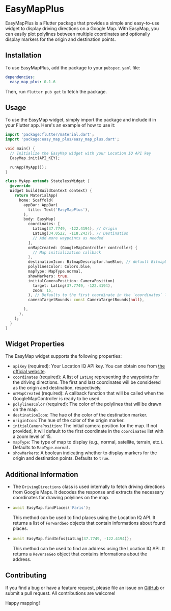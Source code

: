 # EasyMapPlus

EasyMapPlus is a Flutter package that provides a simple and easy-to-use widget to display driving directions on a Google Map. With EasyMap, you can easily plot polylines between multiple coordinates and optionally display markers for the origin and destination points.

## Installation

To use EasyMapPlus, add the package to your `pubspec.yaml` file:

```yaml
dependencies:
  easy_map_plus: 0.1.6
```

Then, run `flutter pub get` to fetch the package.

## Usage

To use the EasyMap widget, simply import the package and include it in your Flutter app. Here's an example of how to use it:

```dart
import 'package:flutter/material.dart';
import 'package:easy_map_plus/easy_map_plus.dart';

void main() {
  // Initialize the EasyMap widget with your Location IQ API key
  EasyMap.init(API_KEY);

  runApp(MyApp());
}

class MyApp extends StatelessWidget {
  @override
  Widget build(BuildContext context) {
    return MaterialApp(
      home: Scaffold(
        appBar: AppBar(
          title: Text('EasyMapPlus'),
        ),
        body: EasyMap(
          coordinates: [
            LatLng(37.7749, -122.4194), // Origin
            LatLng(34.0522, -118.2437), // Destination
            // Add more waypoints as needed
          ],
          onMapCreated: (GoogleMapController controller) {
            // Map initialization callback
          },
          destinationIcon: BitmapDescriptor.hueBlue, // default BitmapDescriptor.hueRed
          polylinesColor: Colors.blue,
          mapType: MapType.normal,
          showMarkers: true,
          initialCameraPosition: CameraPosition(
            target: LatLng(37.7749, -122.4194),
            zoom: 15,
          ), // Defaults to the first coordinate in the `coordinates` list if not provided
          cameraTargetBounds: const CameraTargetBounds(null), 

        ),
      ),
    );
  }
}
```

## Widget Properties

The EasyMap widget supports the following properties:

- `apiKey` (required): Your Location IQ API key. You can obtain one from [the official website](https://us1.locationiq.com/).
- `coordinates` (required): A list of `LatLng` representing the waypoints for the driving directions. The first and last coordinates will be considered as the origin and destination, respectively.
- `onMapCreated` (required): A callback function that will be called when the GoogleMapController is ready to be used.
- `polylinesColor` (required): The color of the polylines that will be drawn on the map.
- `destinationIcon`: The hue of the color of the destination marker.
- `originIcon`: The hue of the color of the origin marker.
- `initialCameraPosition`: The initial camera position for the map. If not provided, it will default to the first coordinate in the `coordinates` list with a zoom level of 15.
- `mapType`: The type of map to display (e.g., normal, satellite, terrain, etc.). Defaults to `MapType.normal`.
- `showMarkers`: A boolean indicating whether to display markers for the origin and destination points. Defaults to `true`.

## Additional Information

- The `DrivingDirections` class is used internally to fetch driving directions from Google Maps. It decodes the response and extracts the necessary coordinates for drawing polylines on the map.

- ```dart
  await EasyMap.findPlaces('Paris');
  ```

  This method can be used to find places using the Location IQ API. It returns a list of `ForwardGeo` objects that contain informations about found places.

- ```dart
  await EasyMap.findInfos(LatLng(37.7749, -122.4194));
  ```

  This method can be used to find an address using the Location IQ API. It returns a `ReverseGeo` object that contains informations about the address.

## Contributing

If you find a bug or have a feature request, please file an issue on [GitHub](https://github.com/D3R50N/easy_maps_plus) or submit a pull request. All contributions are welcome!

Happy mapping!
